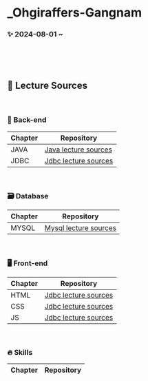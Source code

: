 # _Ohgiraffers-Gangnam

### ✨ 2024-08-01 ~ 

<br><br><br>

## 🔎 Lecture Sources

<br>

### 🌟 Back-end

| Chapter | Repository |
| ------ | ------ |
| JAVA | [Java lecture sources](https://github.com/20240801-gangnam/01_java) |
| JDBC | [Jdbc lecture sources](https://github.com/20240801-gangnam/03_jdbc) |

<br>

### 🗃 Database
| Chapter | Repository |
| ------ | ------ |
| MYSQL | [Mysql lecture sources](https://github.com/20240801-gangnam/02_mysql) |
<br>

### 🖥️ Front-end

| Chapter | Repository |
| ------ | ------ |
| HTML | [Jdbc lecture sources](https://github.com/20240801-gangnam/04_html) |
| CSS | [Jdbc lecture sources](https://github.com/20240801-gangnam/05_css) |
| JS | [Jdbc lecture sources](https://github.com/20240801-gangnam/06_javascript) |

<br>

### 🔥 Skills

| Chapter | Repository |
| ------ | ------ |


